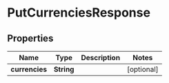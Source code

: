 
# PutCurrenciesResponse

## Properties
Name | Type | Description | Notes
------------ | ------------- | ------------- | -------------
**currencies** | **String** |  |  [optional]




